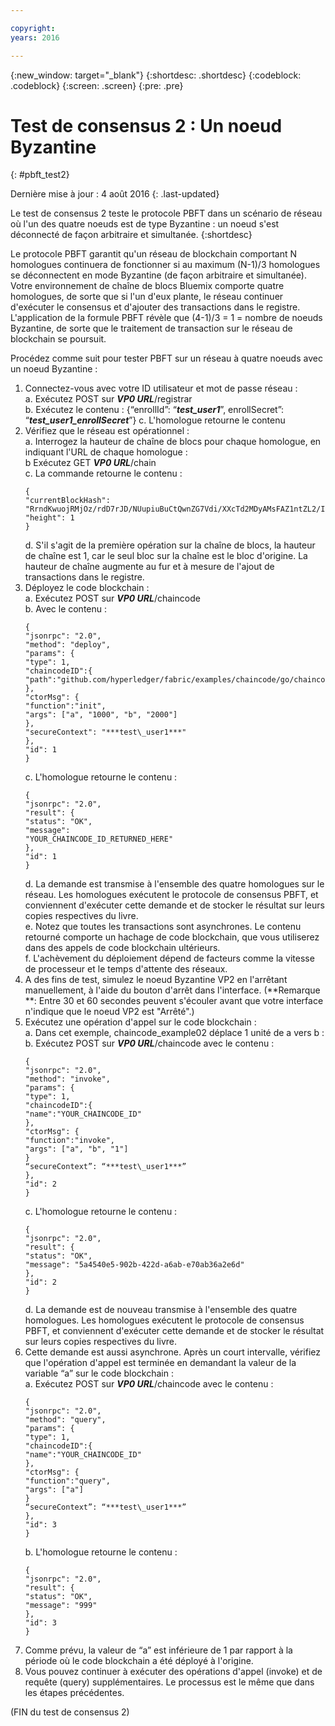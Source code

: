 ```yaml
---

copyright:
years: 2016

---
```


{:new_window: target="_blank"}
{:shortdesc: .shortdesc}
{:codeblock: .codeblock}
{:screen: .screen}
{:pre: .pre}


# Test de consensus 2 : Un noeud Byzantine
{: #pbft_test2}

Dernière mise à jour : 4 août 2016
{: .last-updated}

Le test de consensus 2 teste le protocole PBFT dans un scénario de réseau où l'un des quatre noeuds est de type Byzantine : un noeud s'est déconnecté de façon arbitraire et simultanée.
{:shortdesc}

Le protocole PBFT garantit qu'un réseau de blockchain comportant N homologues continuera de fonctionner si au maximum (N-1)/3 homologues se déconnectent en mode Byzantine (de façon arbitraire et simultanée). Votre environnement de chaîne de blocs Bluemix comporte quatre homologues, de sorte que si l'un d'eux plante, le réseau continuer d'exécuter le consensus et d'ajouter des transactions dans le registre. L'application de la formule PBFT révèle que (4-1)/3 = 1 = nombre de noeuds Byzantine, de sorte que le traitement de transaction sur le réseau de blockchain se poursuit.

Procédez comme suit pour tester PBFT sur un réseau à quatre noeuds avec un noeud Byzantine :
1.	Connectez-vous avec votre ID utilisateur et mot de passe réseau :   
    a.  Exécutez POST sur ***VP0 URL***/registrar  
    b.  Exécutez le contenu : {“enrollId”: “***test\_user1***”, enrollSecret”: “***test\_user1\_enrollSecret***”}
    c.  L'homologue retourne le contenu
2.  Vérifiez que le réseau est opérationnel :  
    a.  Interrogez la hauteur de chaîne de blocs pour chaque homologue, en indiquant l'URL de chaque homologue :   
    b   Exécutez GET ***VP0 URL***/chain  
    c.  La commande retourne le contenu :
      ```
      {
      "currentBlockHash":
      "RrndKwuojRMjOz/rdD7rJD/NUupiuBuCtQwnZG7Vdi/XXcTd2MDyAMsFAZ1ntZL2/IIcSUeatIZAKS6ss7fEvg==",
      "height": 1
      }
      ```  
    d.  S'il s'agit de la première opération sur la chaîne de blocs, la hauteur de chaîne est 1, car le seul bloc sur la chaîne est le bloc d'origine. La hauteur de chaîne augmente au fur et à mesure de l'ajout de transactions dans le registre.
3.  Déployez le code blockchain :   
    a.  Exécutez POST sur ***VP0 URL***/chaincode  
    b.  Avec le contenu :  
      ```
      {
      "jsonrpc": "2.0",
      "method": "deploy",
      "params": {
      "type": 1,
      "chaincodeID":{
      "path":"github.com/hyperledger/fabric/examples/chaincode/go/chaincode_example02"
      },
      "ctorMsg": {
      "function":"init",
      "args": ["a", "1000", "b", "2000"]
      },
      "secureContext": "***test\_user1***"
      },
      "id": 1
      }
      ```  
    c.  L'homologue retourne le contenu :  
      ```
      {
      "jsonrpc": "2.0",
      "result": {
      "status": "OK",
      "message":
      "YOUR_CHAINCODE_ID_RETURNED_HERE"
      },
      "id": 1
      }
      ```  
    d. La demande est transmise à l'ensemble des quatre homologues sur le réseau. Les homologues exécutent le protocole de consensus PBFT, et conviennent d'exécuter cette demande et de stocker le résultat sur leurs copies respectives du livre.  
    e.  Notez que toutes les transactions sont asynchrones. Le contenu retourné comporte un hachage de code blockchain, que vous utiliserez dans des appels de code blockchain ultérieurs.  
    f.  L'achèvement du déploiement dépend de facteurs comme la vitesse de processeur et le temps d'attente des réseaux.  
4.  A des fins de test, simulez le noeud Byzantine VP2 en l'arrêtant manuellement, à l'aide du bouton d'arrêt dans l'interface.  (**Remarque **: Entre 30 et 60 secondes peuvent s'écouler avant que votre interface n'indique que le noeud VP2 est "Arrêté".)
5.  Exécutez une opération d'appel sur le code blockchain :  
    a.  Dans cet exemple, chaincode_example02 déplace 1 unité de a vers b :  
    b.  Exécutez POST sur ***VP0 URL***/chaincode avec le contenu :
      ```
      {
      "jsonrpc": "2.0",
      "method": "invoke",
      "params": {
      "type": 1,
      "chaincodeID":{
      "name":"YOUR_CHAINCODE_ID"
      },
      "ctorMsg": {
      "function":"invoke",
      "args": ["a", "b", "1"]
      }
      “secureContext”: “***test\_user1***”
      },
      "id": 2
      }
      ```
    c.  L'homologue retourne le contenu :
      ```
      {
      "jsonrpc": "2.0",
      "result": {
      "status": "OK",
      "message": "5a4540e5-902b-422d-a6ab-e70ab36a2e6d"
      },
      "id": 2
      }
      ```
    d.  La demande est de nouveau transmise à l'ensemble des quatre homologues. Les homologues exécutent le protocole de consensus PBFT, et conviennent d'exécuter cette demande et de stocker le résultat sur leurs copies respectives du livre.
6.  Cette demande est aussi asynchrone. Après un court intervalle, vérifiez que l'opération d'appel est terminée en demandant la valeur de la variable “a” sur le code blockchain :  
    a.  Exécutez POST sur ***VP0 URL***/chaincode avec le contenu :
      ```
      {
      "jsonrpc": "2.0",
      "method": "query",
      "params": {
      "type": 1,
      "chaincodeID":{
      "name":"YOUR_CHAINCODE_ID"
      },
      "ctorMsg": {
      "function":"query",
      "args": ["a"]
      }
      “secureContext”: “***test\_user1***”
      },
      "id": 3
      }
      ```
    b.  L'homologue retourne le contenu :
      ```
      {
      "jsonrpc": "2.0",
      "result": {
      "status": "OK",
      "message": "999"
      },
      "id": 3
      }
      ```
7.  Comme prévu, la valeur de “a” est inférieure de 1 par rapport à la période où le code blockchain a été déployé à l'origine.
8.  Vous pouvez continuer à exécuter des opérations d'appel (invoke) et de requête (query) supplémentaires. Le processus est le même que dans les étapes précédentes.

(FIN du test de consensus 2)
